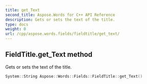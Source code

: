 ```yaml
---
title: get_Text
second_title: Aspose.Words for C++ API Reference
description: Gets or sets the text of the title. 
type: docs
weight: 0
url: /cpp/aspose.words.fields/fieldtitle/get_text/
---
```

## FieldTitle.get_Text method


Gets or sets the text of the title.

```cpp
System::String Aspose::Words::Fields::FieldTitle::get_Text()
```

